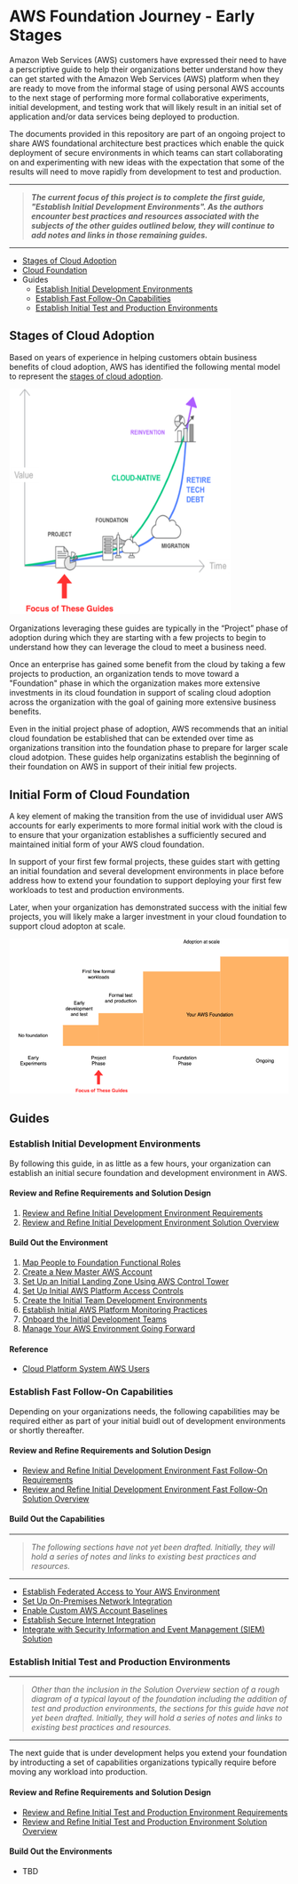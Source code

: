 # AWS Foundation Journey - Early Stages

Amazon Web Services (AWS) customers have expressed their need to have a perscriptive guide to help their organizations better understand how they can get started with the Amazon Web Services (AWS) platform when they are ready to move from the informal stage of using personal AWS accounts to the next stage of performing more formal collaborative experiments, initial development, and testing work that will likely result in an initial set of application and/or data services being deployed to production. 

The documents provided in this repository are part of an ongoing project to share AWS foundational architecture best practices which enable the quick deployment of secure environments in which teams can start collaborating on and experimenting with new ideas with the expectation that some of the results will need to move rapidly from development to test and production.

---
> ***The current focus of this project is to complete the first guide, "Establish Initial Development Environments". As the authors encounter best practices and resources associated with the subjects of the other guides outlined below, they will continue to add notes and links in those remaining guides.***
---
* [Stages of Cloud Adoption](#stages-of-cloud-adoption)
* [Cloud Foundation](#cloud-foundation)
* Guides
  * [Establish Initial Development Environments](#establish-initial-development-environments)
  * [Establish Fast Follow-On Capabilities](#establish-fast-follow-on-capabilities)
  * [Establish Initial Test and Production Environments](#establish-initial-test-and-production-environments)

## Stages of Cloud Adoption

Based on years of experience in helping customers obtain business benefits of cloud adoption, AWS has identified the following mental model to represent the [stages of cloud adoption](https://aws.amazon.com/blogs/enterprise-strategy/the-journey-toward-cloud-first-the-stages-of-adoption/).  

<img src="images/cloud-adoption-framework.png" alt="Cloud Adoption Framework" width="400"/>

Organizations leveraging these guides are typically in the “Project” phase of adoption during which they are starting with a few projects to begin to understand how they can leverage the cloud to meet a business need.

Once an enterprise has gained some benefit from the cloud by taking a few projects to production, an organization tends to move toward a "Foundation" phase in which the organization makes more extensive investments in its cloud foundation in support of scaling cloud adoption across the organization with the goal of gaining more extensive business benefits. 

Even in the initial project phase of adoption, AWS recommends that an initial cloud foundation be established that can be extended over time as organizations transition into the foundation phase to prepare for larger scale cloud adotpion. These guides help organizatins establish the beginning of their foundation on AWS in support of their initial few projects.

## Initial Form of Cloud Foundation

A key element of making the transition from the use of invididual user AWS accounts for early experiments to more formal initial work with the cloud is to ensure that your organization establishes a sufficiently secured and maintained initial form of your AWS cloud foundation.

In support of your first few formal projects, these guides start with getting an initial foundation and several development environments in place before address how to extend your foundation to support deploying your first few workloads to test and production environments. 

Later, when your organization has demonstrated success with the initial few projects, you will likely make a larger investment in your cloud foundation to support cloud adopton at scale.

<img src="images/foundation.png" alt="Cloud Foundation" width="700"/>

## Guides

### Establish Initial Development Environments

By following this guide, in as little as a few hours, your organization can establish an initial secure foundation and development environment in AWS.

#### Review and Refine Requirements and Solution Design

1. [Review and Refine Initial Development Environment Requirements](1-dev-environments/1-1-requirements.md)
2. [Review and Refine Initial Development Environment Solution Overview](1-dev-environments/1-2-solution.md)

#### Build Out the Environment

1. [Map People to Foundation Functional Roles](1-dev-environments/2-1-map-people-to-foundation-roles.md)
2. [Create a New Master AWS Account](1-dev-environments/2-2-create-master-aws-account.md)
3. [Set Up an Initial Landing Zone Using AWS Control Tower](1-dev-environments/2-3-set-up-landing-zone.md)
4. [Set Up Initial AWS Platform Access Controls](1-dev-environments/2-4-set-up-aws-platform-access-controls.md)
5. [Create the Initial Team Development Environments](1-dev-environments/2-5-create-team-dev-environments.md)
6. [Establish Initial AWS Platform Monitoring Practices](1-dev-environments/2-6-initial-aws-platform-monitoring.md)
7. [Onboard the Initial Development Teams](1-dev-environments/2-7-onboard-dev-teams.md)
8. [Manage Your AWS Environment Going Forward](1-dev-environments/2-8-manage-aws-environment.md)

#### Reference

* [Cloud Platform System AWS Users](1-dev-environments/3-1-cloud-platform-system-users.md)

### Establish Fast Follow-On Capabilities

Depending on your organizations needs, the following capabilities may be required either as part of your initial buidl out of development environments or shortly thereafter.

#### Review and Refine Requirements and Solution Design

* [Review and Refine Initial Development Environment Fast Follow-On Requirements](2-fast-follow-on/1-1-requirements.md)
* [Review and Refine Initial Development Environment Fast Follow-On Solution Overview](2-fast-follow-on/1-2-solution.md)

#### Build Out the Capabilities
---
> *The following sections have not yet been drafted. Initially, they will hold a series of notes and links to existing best practices and resources.*
---
* [Establish Federated Access to Your AWS Environment](2-fast-follow-on/2-1-federated-access-to-aws.md)
* [Set Up On-Premises Network Integration](2-fast-follow-on/2-2-on-premises-network-integration.md)
* [Enable Custom AWS Account Baselines](2-fast-follow-on/2-3-custom-account-baselines.md)
* [Establish Secure Internet Integration](2-fast-follow-on/2-4-secure-internet-integration.md)
* [Integrate with Security Information and Event Management (SIEM) Solution](2-fast-follow-on/2-5-siem-integration.md)

### Establish Initial Test and Production Environments
---
> *Other than the inclusion in the Solution Overview section of a rough diagram of a typical layout of the foundation including the addition of test and production environments, the sections for this guide have not yet been drafted. Initially, they will hold a series of notes and links to existing best practices and resources.*
---
The next guide that is under development helps you extend your foundation by introducting a set of capabilities organizations typically require before moving any workload into production.

#### Review and Refine Requirements and Solution Design

* [Review and Refine Initial Test and Production Environment Requirements](3-test-production/1-1-requirements.md)
* [Review and Refine Initial Test and Production Environment Solution Overview](3-test-production/1-2-solution.md)

#### Build Out the Environments

* TBD
